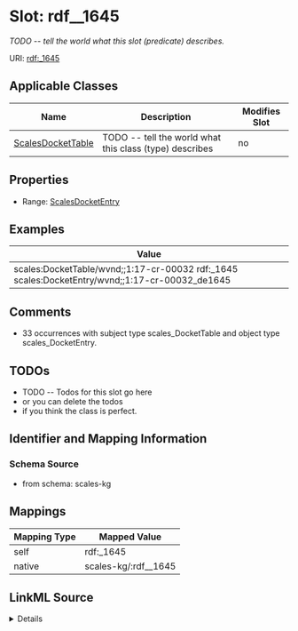

# Slot: rdf__1645


_TODO -- tell the world what this slot (predicate) describes._





URI: [rdf:_1645](http://www.w3.org/1999/02/22-rdf-syntax-ns#_1645)



<!-- no inheritance hierarchy -->





## Applicable Classes

| Name | Description | Modifies Slot |
| --- | --- | --- |
| [ScalesDocketTable](../classes/ScalesDocketTable.md) | TODO -- tell the world what this class (type) describes |  no  |







## Properties

* Range: [ScalesDocketEntry](../classes/ScalesDocketEntry.md)






## Examples

| Value |
| --- |
| scales:DocketTable/wvnd;;1:17-cr-00032 rdf:_1645 scales:DocketEntry/wvnd;;1:17-cr-00032_de1645 |

## Comments

* 33 occurrences with subject type scales_DocketTable and object type scales_DocketEntry.

## TODOs

* TODO -- Todos for this slot go here
* or you can delete the todos
* if you think the class is perfect.

## Identifier and Mapping Information







### Schema Source


* from schema: scales-kg




## Mappings

| Mapping Type | Mapped Value |
| ---  | ---  |
| self | rdf:_1645 |
| native | scales-kg/:rdf__1645 |




## LinkML Source

<details>
```yaml
name: rdf__1645
description: TODO -- tell the world what this slot (predicate) describes.
todos:
- TODO -- Todos for this slot go here
- or you can delete the todos
- if you think the class is perfect.
comments:
- 33 occurrences with subject type scales_DocketTable and object type scales_DocketEntry.
examples:
- value: scales:DocketTable/wvnd;;1:17-cr-00032 rdf:_1645 scales:DocketEntry/wvnd;;1:17-cr-00032_de1645
from_schema: scales-kg
rank: 1000
slot_uri: rdf:_1645
alias: rdf__1645
domain_of:
- scales_DocketTable
range: scales_DocketEntry

```
</details>